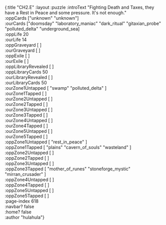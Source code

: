 {:title "CH2.E"
 :layout :puzzle
 :introText "Fighting Death and Taxes,
 they have a Rest in Peace and some pressure.
 It's not enough."  
 :oppCards ["unknown" "unknown"]  
 :ourCards ["doomsday" "laboratory_maniac" "dark_ritual" "gitaxian_probe" "polluted_delta" "underground_sea]  
 :oppLife 20  
 :ourLife 14  
 :oppGraveyard [ ]  
 :ourGraveyard [ ]  
 :oppExile [ ]  
 :ourExile [ ]  
 :oppLibraryRevealed [ ]  
 :oppLibraryCards 50  
 :ourLibraryRevealed [ ]  
 :ourLibraryCards 50  
 :ourZone1Untapped [ "swamp" "polluted_delta" ]  
 :ourZone1Tapped [ ]  
 :ourZone2Untapped [ ]  
 :ourZone2Tapped [ ]  
 :ourZone3Untapped [ ]  
 :ourZone3Tapped [ ]  
 :ourZone4Untapped [ ]  
 :ourZone4Tapped [ ]  
 :ourZone5Untapped [ ]  
 :ourZone5Tapped [ ]  
 :oppZone1Untapped [ "rest_in_peace" ]  
 :oppZone1Tapped [ "plains" "cavern_of_souls" "wasteland" ]  
 :oppZone2Untapped [ ]  
 :oppZone2Tapped [ ]  
 :oppZone3Untapped [ ]  
 :oppZone3Tapped [ "mother_of_runes" "stoneforge_mystic" "mirran_crusader" ]  
 :oppZone4Untapped [ ]  
 :oppZone4Tapped [ ]  
 :oppZone5Untapped [ ]  
 :oppZone5Tapped [ ]  
 :page-index 618  
 :navbar? false  
 :home? false  
 :author "hulahula"}  
